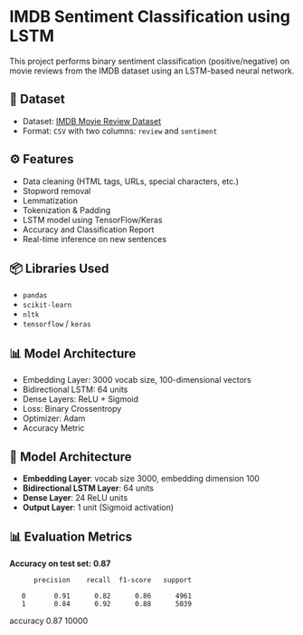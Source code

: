 # IMDB Sentiment Classification using LSTM

This project performs binary sentiment classification (positive/negative) on movie reviews from the IMDB dataset using an LSTM-based neural network.

## 📂 Dataset

- Dataset: [IMDB Movie Review Dataset]([https://ai.stanford.edu/~amaas/data/sentiment/](https://www.kaggle.com/datasets/lakshmi25npathi/imdb-dataset-of-50k-movie-reviews))
- Format: `CSV` with two columns: `review` and `sentiment`

## ⚙️ Features

- Data cleaning (HTML tags, URLs, special characters, etc.)
- Stopword removal
- Lemmatization
- Tokenization & Padding
- LSTM model using TensorFlow/Keras
- Accuracy and Classification Report
- Real-time inference on new sentences

## 📦 Libraries Used

- `pandas`
- `scikit-learn`
- `nltk`
- `tensorflow` / `keras`

## 📊 Model Architecture

- Embedding Layer: 3000 vocab size, 100-dimensional vectors
- Bidirectional LSTM: 64 units
- Dense Layers: ReLU + Sigmoid
- Loss: Binary Crossentropy
- Optimizer: Adam
- Accuracy Metric

## 🧠 Model Architecture

- **Embedding Layer**: vocab size 3000, embedding dimension 100
- **Bidirectional LSTM Layer**: 64 units
- **Dense Layer**: 24 ReLU units
- **Output Layer**: 1 unit (Sigmoid activation)

## 📊 Evaluation Metrics

**Accuracy on test set: 0.87**

          precision    recall  f1-score   support

       0       0.91      0.82      0.86      4961
       1       0.84      0.92      0.88      5039

accuracy                           0.87     10000



